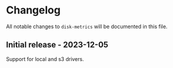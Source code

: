 # Changelog

All notable changes to `disk-metrics` will be documented in this file.

## Initial release - 2023-12-05

Support for local and s3 drivers.
